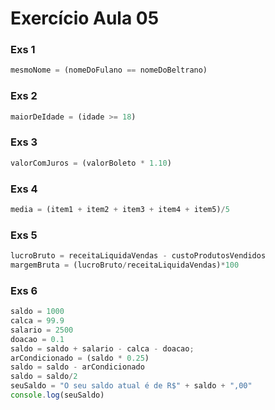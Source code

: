 # Exercício Aula 05

### Exs 1
```javascript
mesmoNome = (nomeDoFulano == nomeDoBeltrano)
```
### Exs 2
```javascript
maiorDeIdade = (idade >= 18)
```
### Exs 3
```javascript
valorComJuros = (valorBoleto * 1.10)
```
### Exs 4
```javascript
media = (item1 + item2 + item3 + item4 + item5)/5
```
### Exs 5
```javascript
lucroBruto = receitaLiquidaVendas - custoProdutosVendidos
margemBruta = (lucroBruto/receitaLiquidaVendas)*100
```
### Exs 6
```javascript
saldo = 1000
calca = 99.9
salario = 2500
doacao = 0.1
saldo = saldo + salario - calca - doacao;
arCondicionado = (saldo * 0.25)
saldo = saldo - arCondicionado
saldo = saldo/2
seuSaldo = "O seu saldo atual é de R$" + saldo + ",00"
console.log(seuSaldo)
```
